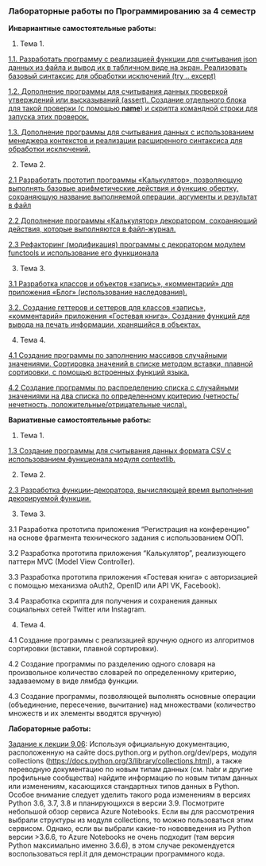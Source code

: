 ### Лабораторные работы по Программированию за 4 семестр

**Инвариантные самостоятельные работы:**

1. Тема 1.

[1.1. Разработать программу с реализацией функции для считывания json данных из файла и вывод их в табличном виде на экран. Реализовать базовый синтаксис для обработки исключений (try .. except)](https://github.com/sonyadk/python/blob/gh-pages/4%20SEM/%D0%A2%D0%B5%D0%BC%D0%B0%201/%D0%B8%D1%81%D1%801.1.py)

[1.2. Дополнение программы для считывания данных проверкой утверждений или высказываний (assert). Создание отдельного блока для такой проверки (с помощью __name__) и скрипта командной строки для запуска этих проверок.](https://github.com/sonyadk/python/blob/gh-pages/4%20SEM/%D0%A2%D0%B5%D0%BC%D0%B0%201/%D0%B8%D1%81%D1%801.2.py)

[1.3. Дополнение программы для считывания данных с использованием менеджера контекстов и реализации расширенного синтаксиса для обработки исключений.](https://github.com/sonyadk/python/blob/gh-pages/4%20SEM/%D0%A2%D0%B5%D0%BC%D0%B0%201/%D0%B8%D1%81%D1%801.3.py)

2. Тема 2.

[2.1 Разработать прототип программы «Калькулятор», позволяющую выполнять базовые арифметические действия и функцию обертку, сохраняющую название выполняемой операции, аргументы и результат в файл](https://github.com/sonyadk/python/blob/gh-pages/4%20SEM/%D0%A2%D0%B5%D0%BC%D0%B0%202/%D0%B8%D1%81%D1%802.1.py)

[2.2 Дополнение программы «Калькулятор» декоратором, сохраняющий действия, которые выполняются в файл-журнал.](https://github.com/sonyadk/python/blob/gh-pages/4%20SEM/%D0%A2%D0%B5%D0%BC%D0%B0%202/%D0%B8%D1%81%D1%802.2.py)

[2.3 Рефакторинг (модификация) программы с декоратором модулем functools и использование его функционала](https://github.com/sonyadk/python/blob/gh-pages/4%20SEM/%D0%A2%D0%B5%D0%BC%D0%B0%202/%D0%B8%D1%81%D1%802.3.py)

3. Тема 3. 

[3.1 Разработка классов и объектов «запись», «комментарий» для приложения «Блог» (использование наследования).](https://github.com/sonyadk/python/blob/gh-pages/4%20SEM/%D0%A2%D0%B5%D0%BC%D0%B0%203/%D0%B8%D1%81%D1%803.1.py)

[3.2. Создание геттеров и сеттеров для классов «запись», «комментарий» приложения «Гостевая книга». Создание функций для вывода на печать информации, хранящийся в объектах.](https://github.com/sonyadk/python/blob/gh-pages/4%20SEM/%D0%A2%D0%B5%D0%BC%D0%B0%203/%D0%B8%D1%81%D1%803.1.py)

4. Тема 4.

[4.1 Создание программы по заполнению массивов случайными значениями. Сортировка значений в списке методом вставки, плавной сортировки, с помощью встроенных функций языка.](https://github.com/sonyadk/python/blob/gh-pages/4%20SEM/%D0%A2%D0%B5%D0%BC%D0%B0%204/%D0%B8%D1%81%D1%804.1.py)

[4.2 Создание программы по распределению списка с случайными значениями на два списка по определенному критерию (четность/нечетность, положительные/отрицательные числа).](https://github.com/sonyadk/python/blob/gh-pages/4%20SEM/%D0%A2%D0%B5%D0%BC%D0%B0%204/%D0%B8%D1%81%D1%804.2.py)

**Вариативные самостоятельные работы:**

1. Тема 1. 

[1.3 Создание программы для считывания данных формата CSV с использованием функционала модуля contextlib.](https://github.com/sonyadk/python/blob/gh-pages/4%20SEM/%D0%A2%D0%B5%D0%BC%D0%B0%201/%D0%B2%D1%81%D1%801.3.py)

2. Тема 2.

[2.3 Разработка функции-декоратора, вычисляющей время выполнения декорируемой функции.](https://github.com/sonyadk/python/blob/gh-pages/4%20SEM/%D0%A2%D0%B5%D0%BC%D0%B0%202/%D0%B2%D1%81%D1%802.3.py)

3. Тема 3.

3.1 Разработка прототипа приложения “Регистрация на конференцию” на основе фрагмента технического задания с использованием ООП.

3.2 Разработка прототипа приложения “Калькулятор”, реализующего паттерн MVC (Model View Controller).

3.3 Разработка прототипа приложения «Гостевая книга» с авторизацией с помощью механизма oAuth2, OpenID или API VK, Facebook).

3.4 Разработка скрипта для получения и сохранения данных социальных сетей Twitter или Instagram.

4. Тема 4.

4.1 Создание программы с реализацией вручную одного из алгоритмов сортировки (вставки, плавной сортировки).

4.2 Создание программы по разделению одного словаря на произвольное количество словарей по определенному критерию, задаваемому в виде лямбда функции.

4.3 Создание программы, позволяющей выполнять основные операции (объединение, пересечение, вычитание) над  множествами (количество множеств и их элементы вводятся вручную)

**Лабораторные работы:**

[Задание к лекции 9.06](https://github.com/sonyadk/python/blob/gh-pages/4%20SEM/lec0906.py): Используя официальную документацию, расположенную на сайте docs.python.org и python.org/dev/peps, модуля collections (https://docs.python.org/3/library/collections.html), а также переводную документацию по новым типам данных (см. habr и другие профильные сообщества) найдите информацию по новым типам данных или изменениям, касающихся стандартных типов данных в Python. 
Особое внимание следует уделить такого рода изменениям в версиях Python 3.6, 3.7, 3.8 и планирующихся в версии 3.9.
Посмотрите небольшой обзор сервиса Azure Notebooks. Если вы для рассмотрения выбрали структуры из модуля collections, то можно пользоваться этим сервисом. 
Однако, если вы выбрали какие-то нововведения из Python версии >3.6.6, то Azure Notebooks не очень подходит (там версия Python максимально именно 3.6.6), в этом случае рекомендуется воспользоваться repl.it для демонстрации программного кода.
